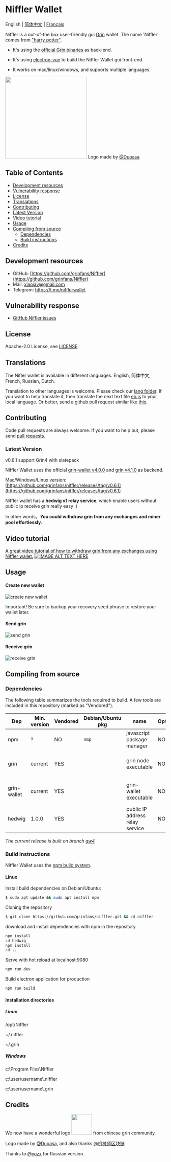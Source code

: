 # Niffler Wallet

English | [简体中文](./README.zh-CN.md) | [Français](./README.fr-FR.md)

Niffler is a out-of-the box user-friendly gui [Grin](https://github.com/mimblewimble/grin) wallet.
The name 'Niffler' comes from ["harry potter"](https://harrypotter.fandom.com/wiki/Niffler).

* It's using the [official Grin binaries](https://github.com/mimblewimble/grin/releases) as back-end.

* It's using [electron-vue](https://github.com/SimulatedGREG/electron-vue) to build the Niffler Wallet gui front-end.

* It works on mac/linux/windows, and supports multiple languages.

<img src="/src/renderer/assets/logo.png" width="256"> Logo made by [@Duoasa](https://weibo.com/u/3197271025)

## Table of Contents
 - [Development resources](#development-resources)
 - [Vulnerability response](#vulnerability-response)
 - [License](#license)
 - [Translations](#translations)
 - [Contributing](#contributing)
 - [Latest Version](#latest-version)
 - [Video tutorial](#video-tutorial)
 - [Usage](#usage)
 - [Compiling from source](#compiling-from-source)
    - [Dependencies](#dependencies) 
    - [Build instructions](#build-instructions)
 - [Credits](#credits)

## Development resources
- GitHub: [https://github.com/grinfans/Niffler](https://github.com/grinfans/Niffler)
- Mail:  [xiaojay@gmail.com](mailto:xiaojay@gmail.com)   
- Telegram: https://t.me/nifflerwallet

## Vulnerability response
- [GitHub Niffler issues](https://github.com/grinfans/Niffler/issues)

## License

Apache-2.0 License, see [LICENSE](LICENSE).

## Translations
The Nifler wallet is available in different languages.
English, 简体中文, French, Russian, Dutch.

Translation to other languages is welcome. Please check our [lang folder](https://github.com/grinfans/Niffler/tree/gw4/src/lang).
If you want to help translate it, then translate the next text file [en.js](https://github.com/grinfans/Niffler/blob/gw4/src/lang/en.js) to your local language.
Or better, send a github pull request similar like [this](https://github.com/grinfans/Niffler/pull/66/files).

## Contributing

Code pull requests are always welcome. If you want to help out, please send [pull requests](https://github.com/grinfans/Niffler/pulls).


### Latest Version

v0.6.1 support Grin4 with slatepack

Niffler Wallet uses the official [grin-wallet v4.0.0](https://github.com/mimblewimble/grin-wallet/releases/tag/v4.0.0) and [grin v4.1.0](https://github.com/mimblewimble/grin/releases/tag/v4.1.0) as backend. 

Mac/Windows/Linux version:[https://github.com/grinfans/niffler/releases/tag/v0.6.1](https://github.com/grinfans/niffler/releases/tag/v0.6.1)

Niffler wallet has a **hedwig v1 relay service**, which enable users without public ip receive grin really easy :)

In other words，**You could withdraw grin from any exchanges and miner pool effortlessly**.


## Video tutorial

[A great video tutorial of how to withdraw grin from any exchanges using Niffler wallet.](https://www.youtube.com/watch?v=rufKWEv64o8)
[![IMAGE ALT TEXT HERE](https://img.youtube.com/vi/rufKWEv64o8/0.jpg)](https://www.youtube.com/watch?v=rufKWEv64o8)



## Usage

#### Create new wallet
![create new wallet](https://media.giphy.com/media/IeuEOtJvxCLqqiCCyr/giphy.gif)

Important! Be sure to backup your recovery seed phrase to restore your wallet later.

#### Send grin
![send grin](https://media.giphy.com/media/LO2sAR3HmocCdbTwEh/giphy.gif)

#### Receive grin
![receive grin](https://media.giphy.com/media/iFbSw9rhh5fGVSzyZf/giphy.gif)



## Compiling from source

### Dependencies
The following table summarizes the tools required to build. A few tools are included in this repository (marked as "Vendored").

| Dep          | Min. version  | Vendored | Debian/Ubuntu pkg    | name                                 | Optional | Purpose                |
| ------------ | ------------- | -------- | -------------------- | -------------------------------------| -------- | ---------------------- |
| npm          | ?             | NO       | `nmp`                | javascript package manager           | NO       | compiler               |
| grin         | current       | YES      |                      | grin node executable                 | NO       | grin node back-end     |
| grin-wallet  | current       | YES      |                      | grin-wallet executable               | NO       | grin-wallet back-end   |
| hedwig       | 1.0.0         | YES      |                      | public IP address relay service      | NO       | https relay service    |


*The current release is built on branch [gw4](https://github.com/grinfans/Niffler/tree/gw4)*


### Build instructions

Niffler Wallet uses the [npm build system](https://github.com/npm).

#### Linux
Install build dependencies on Debian/Ubuntu:

```bash
$ sudo apt update && sudo apt install npm
```


Cloning the repository
```bash
$ git clone https://github.com/grinfans/niffler.git && cd niffler
```


download and install dependencies with npm in the repository

```bash
npm install
cd hedwig
npm install
cd ..
```

Serve with hot reload at localhost:9080
```bash
npm run dev
```

Build electron application for production
```bash
npm run build
```

#### Installation directories 

##### Linux
/opt/Niffler

~/.niffler

~/.grin

##### Windows
c:\Program Files\Niffler

c:\user\username\\.niffler

c:\user\username\\.grin




## Credits 

We now have a wonderful logo <img src="/src/renderer/assets/logo.png" width="64"> from chinese grin community.

Logo made by [@Duoasa](https://weibo.com/u/3197271025), and also thanks [@机械师区块链](https://weibo.com/u/6318956004)

Thanks to  [@yozx](https://github.com/yozx) for Russian version.

